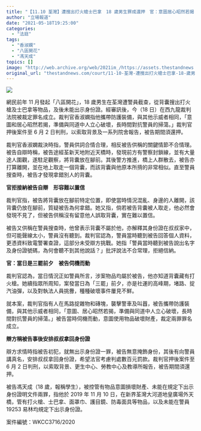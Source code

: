 ```yaml
---
title: "【11.10 荃灣】遭搜出打火槍士巴拿　18 歲男生罪成還押　官：意圖居心昭然若揭"
author: "立場報道"
date: "2021-05-18T19:25:00"
categories:
  - "法庭"
tags:
  - "香淑嫻"
  - "八區開花"
  - "馮天成"
topics: []
image: "http://web.archive.org/web/2021im_/https://assets.thestandnews.com/media/photos/20210518-23_UphM1.png"
original_url: "thestandnews.com/court/11-10-荃灣-遭搜出打火槍士巴拿-18-歲男生罪成還押-官-意圖居心昭然若揭"
---
```

![](http://web.archive.org/web/2021im_/https://assets.thestandnews.com/media/photos/20210518-23_UphM1.png)

網民前年 11 月發起「八區開花」，18 歲男生在荃灣遭警員截查，從背囊搜出打火槍及士巴拿等物品，及後未能出示身份證。經審訊後，今（18 日）在西九龍裁判法院被裁定罪名成立。裁判官香淑嫻指他攜帶防護裝備，與其他示威者相同，「意圖和居心昭然若揭，準備與同道中人立心破壞，長時間對抗警員的掃蕩。」裁判官押後案件至 6 月 2 日判刑，以索取背景及一系列院舍報告，被告期間須還押。

裁判官香淑嫻裁決時指，警員供詞合情合理，相反被告供稱的關鍵情節不合情理。被告自辯時稱，被告途經荃新天地附近天橋時，發現前方有警察封鎖線，並有大量途人圍觀，遂駐足觀察，將背囊放在腳前。其後警方推進，橋上人群散去，被告亦打算離開，並在地上取走一個背囊，而該背囊與他原本所揹的非常相似。直至警員搜查時，被告才發現拿錯別人的背囊。

**官拒接納被告自辯　形容難以置信**

裁判官指，被告將背囊放在腳前特定位置，即使當時情況混亂、身邊的人離開，該背囊仍放在腳前，質疑被告為何拿錯。她又指，倘若被告背囊被人取走，他必然會發現不見了，但被告供稱沒有留意他人誤取背囊，實在難以置信。

被告又供稱在警員搜查時，他曾表示背囊不屬於他，亦解釋其身份證在叔叔家中，但可能聲線太小，警員沒有聽到。裁判官認為，警員當時聽到被告回答個人資料，更憑資料致電警署查證，這部分未受辯方挑戰。她指「警員當時聽到被告說出名字及身份證號碼，為何會聽不到其他說話？」批評說法不合常理，拒絕信納。

**官：當日是三罷前夕　被告伺機而動**

裁判官認為，當日情況正如警員所言，涉案物品均屬於被告，他亦知道背囊藏有打火槍。她續指眾所周知，案發當日為「三罷」前夕，亦是社運的高峰期，堵路、掟汽油彈，以及對執法人員挑釁，種種破壞事件屢見不鮮。

就本案，裁判官指有人在馬路掟雜物和磚塊，襲擊警車及叫囂，被告攜帶防護裝備，與其他示威者相同，「意圖、居心昭然若揭，準備與同道中人立心破壞，長時間對抗警員的掃蕩。」被告當時伺機而動，意圖使用物品破壞財產，裁定兩罪罪名成立。

**辯方稱被告事後安排叔叔拿回身份證**

辯方求情時指被告初犯，就無出示身份證一罪，被告無意掩飾身份，其後有向警員講真名，安排叔叔拿回身份證，希望法官考慮判處數百元罰款。裁判官押後案件至 6 月 2 日判刑，以索取背景、更生中心、勞教中心及教導所報告，被告期間須還押。

被告馮天成（18 歲，報稱學生），被控管有物品意圖損壞財產、未能在規定下出示身份證明文件兩罪，指他於 2019 年 11 月 10 日，在新界荃灣大河道地皇廣場外天橋，管有打火槍、士巴拿、面罩巾、護目鏡、防毒面具等物品，以及未能在警員 19253 易林均規定下出示身份證。

案件編號：WKCC3716/2020